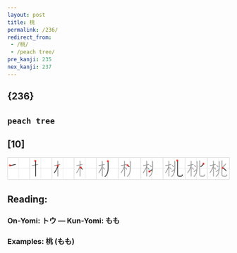```yaml
---
layout: post
title: 桃
permalink: /236/
redirect_from:
 - /桃/
 - /peach tree/
pre_kanji: 235
nex_kanji: 237
---
```


## {236}

## `peach tree`

## [10]

<div class="stroke"><img src="../images/E6A183.png" /></div>

## Reading:

### On-Yomi: トウ &mdash; Kun-Yomi: もも

### Examples: 桃 (もも)
